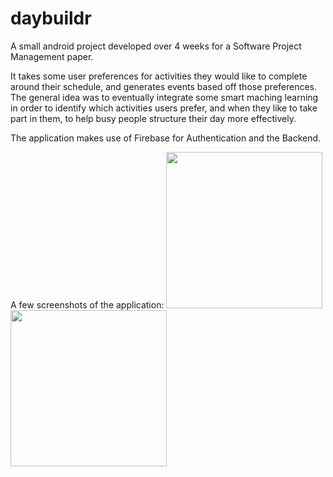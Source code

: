 # daybuildr
A small android project developed over 4 weeks for a Software Project Management paper.

It takes some user preferences for activities they would like to complete around their schedule,
and generates events based off those preferences. The general idea was to eventually integrate some
smart maching learning in order to identify which activities users prefer, and when they like to take 
part in them, to help busy people structure their day more effectively. 

The application makes use of Firebase for Authentication and the Backend.

A few screenshots of the application:
<img src="https://image.ibb.co/bAjb2d/Screenshot1.png" width="250"></img>    <img src="https://image.ibb.co/dKa5vy/Picture5.png" width="250"></img> 

